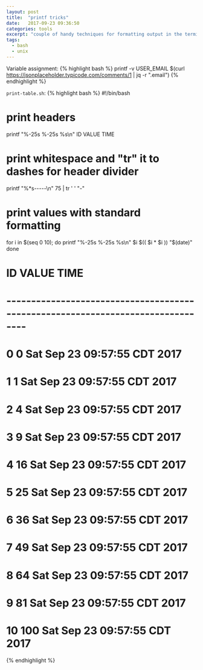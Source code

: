 ```yaml
---
layout: post
title:  "printf tricks"
date:   2017-09-23 09:36:50
categories: tools
excerpt: "couple of handy techniques for formatting output in the terminal"
tags:
  - bash
  - unix
---
```


Variable assignment:
{% highlight bash %}
printf -v USER_EMAIL $(curl https://jsonplaceholder.typicode.com/comments/1 | jq -r ".email")
{% endhighlight %}

`print-table.sh`:
{% highlight bash %}
#!/bin/bash

# print headers
printf "%-25s %-25s %s\n" ID VALUE TIME
# print whitespace and "tr" it to dashes for header divider
printf "%*s-----\n" 75 | tr ' ' "-"
# print values with standard formatting
for i in $(seq 0 10); do
  printf "%-25s %-25s %s\n" $i $(( $i * $i )) "$(date)"
done

# ID                        VALUE                     TIME
# --------------------------------------------------------------------------------
# 0                         0                         Sat Sep 23 09:57:55 CDT 2017
# 1                         1                         Sat Sep 23 09:57:55 CDT 2017
# 2                         4                         Sat Sep 23 09:57:55 CDT 2017
# 3                         9                         Sat Sep 23 09:57:55 CDT 2017
# 4                         16                        Sat Sep 23 09:57:55 CDT 2017
# 5                         25                        Sat Sep 23 09:57:55 CDT 2017
# 6                         36                        Sat Sep 23 09:57:55 CDT 2017
# 7                         49                        Sat Sep 23 09:57:55 CDT 2017
# 8                         64                        Sat Sep 23 09:57:55 CDT 2017
# 9                         81                        Sat Sep 23 09:57:55 CDT 2017
# 10                        100                       Sat Sep 23 09:57:55 CDT 2017

{% endhighlight %}
